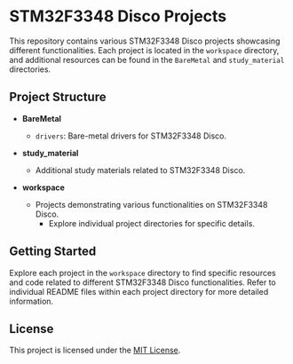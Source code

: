 # STM32F3348 Disco Projects

This repository contains various STM32F3348 Disco projects showcasing different functionalities. Each project is located in the `workspace` directory, and additional resources can be found in the `BareMetal` and `study_material` directories.

## Project Structure

- **BareMetal**
  - `drivers`: Bare-metal drivers for STM32F3348 Disco.

- **study_material**
  - Additional study materials related to STM32F3348 Disco.

- **workspace**
  - Projects demonstrating various functionalities on STM32F3348 Disco.
    - Explore individual project directories for specific details.

## Getting Started

Explore each project in the `workspace` directory to find specific resources and code related to different STM32F3348 Disco functionalities. Refer to individual README files within each project directory for more detailed information.

## License

This project is licensed under the [MIT License](LICENSE).


